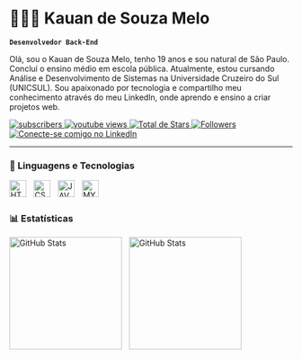 # 👨🏿‍💻 Kauan de Souza Melo
**`Desenvolvedor Back-End`**

Olá, sou o Kauan de Souza Melo, tenho 19 anos e sou natural de São Paulo. Concluí o ensino médio em escola pública. Atualmente, estou cursando Análise e Desenvolvimento de Sistemas na Universidade Cruzeiro do Sul (UNICSUL). Sou apaixonado por tecnologia e compartilho meu conhecimento através do meu Linkedln, onde aprendo e ensino a criar projetos web.

<p align="left">
<a href="https://www.youtube.com/channel/UCByN_e4Odmni476yvpmTX4g">
<img
alt="subscribers"
title="Inscreva-se no meu canal"
src="https://custom-icon-badges.demolab.com/youtube/channel/subscribers/UCByN_e4Odmni476yvpmTX4g?color=%23E05D44&label=subscribers&logo=video&logoColor=white&style=for-the-badge&labelColor=CE4630"
/>
</a>
<a href="https://www.youtube.com/@kunkthe">
<img
alt="youtube views"
title="Visualizações no YouTube"
src="https://custom-icon-badges.demolab.com/youtube/channel/views/UCByN_e4Odmni476yvpmTX4g?color=%23E1AD0E&logo=eye&logoColor=white&style=for-the-badge&labelColor=C79600"
/>
</a>
<a href="https://github.com/Kauandesouzamelo?tab=repositories&sort=stargazers">
<img
alt="Total de Stars"
title="Total de estrelas GitHub"
src="https://custom-icon-badges.demolab.com/github/stars/Kauandesouzamelo?color=55960c&style=for-the-badge&labelColor=488207&logo=star&label=Stars"
/>
</a>
<a href="https://github.com/Kauandesouzamelo?tab=followers">
<img
alt="Followers"
title="Me siga no GitHub"
src="https://custom-icon-badges.demolab.com/github/followers/Kauandesouzamelo?color=236ad3&labelColor=1155ba&style=for-the-badge&logo=github&label=followers&logoColor=white"
/>
</a>
<a href="https://www.linkedin.com/in/kauandesouzamelo" target="_blank">
<img
alt="Conecte-se comigo no LinkedIn"
title="Conecte-se comigo no LinkedIn"
src="https://img.shields.io/badge/LinkedIn-Kauan-black?style=for-the-badge&logo=linkedin&logoColor=white&labelColor=black"
/>
</a>
</p>

---

### 🤖 Linguagens e Tecnologias

<img
align="left"
alt="HTML"
title="HTML"
width="30px"
style="padding-right: 10px;"
src="https://cdn.jsdelivr.net/gh/devicons/devicon@latest/icons/html5/html5-original.svg"
/>

<img
align="left"
alt="CSS"
title="CSS"
width="30px"
style="padding-right: 10px;"
src="https://cdn.jsdelivr.net/gh/devicons/devicon@latest/icons/css3/css3-original.svg"
/>

<img
align="left"
alt="JAVA"
title="JAVA"
width="30px"
style="padding-right: 10px;"
src="https://cdn.jsdelivr.net/gh/devicons/devicon@latest/icons/java/java-original-wordmark.svg"
/>

<img
align="left"
alt="MYSQL"
title="MYSQL"
width="30px"
style="padding-right: 10px;"
src="https://cdn.jsdelivr.net/gh/devicons/devicon@latest/icons/mysql/mysql-original-wordmark.svg"
/>

<br>
<br>

### 📊 Estatísticas

<p>
<img
align="left"
alt="GitHub Stats"
height="200"
style="padding-right: 10px;"
src="https://github-readme-stats.vercel.app/api?username=Kauandesouzamelo&show_icons=true&theme=tokyonight&include_all_commits=true&locale=pt-br"
/>

<img
align="left"
alt="GitHub Stats"
height="200"
src="https://github-readme-stats.vercel.app/api/top-langs/?username=Kauandesouzamelo&theme=tokyonight&layout=compact&custom_title=Tecnologias&langs_count=9"
/>

</p>
